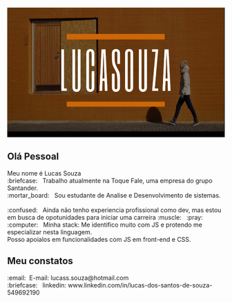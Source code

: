 <p align="center">
  <img src="https://github.com/Lucasssouza95/Lucasssouza95/blob/master/logo.png" height="300" width="700" alt="Unform" />
</p>

<h2>Olá Pessoal</h2>
<p>
  Meu nome é Lucas Souza<br>
  :briefcase: &nbsp; Trabalho atualmente na Toque Fale, uma empresa do grupo Santander. <br>
  :mortar_board: &nbsp; Sou estudante de Analise e Desenvolvimento de sistemas. <br><br>
  :confused: &nbsp; Ainda não tenho experiencia profissional como dev, mas estou em busca de opotunidades para iniciar uma carreira :muscle: &nbsp; :pray: <br>
  :computer: &nbsp; Minha stack: Me identifico muito com JS e protendo me especializar nesta linguagem. <br>
  Posso apoialos em funcionalidades com JS em front-end e CSS.
</p>

<h2>Meu constatos</h2>

<p>
  :email: &nbsp;E-mail: lucass.souza@hotmail.com <br>
  :briefcase: &nbsp; linkedin: www.linkedin.com/in/lucas-dos-santos-de-souza-549692190
</p>
